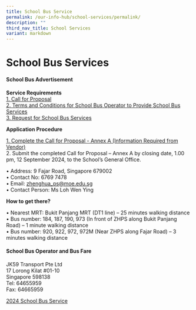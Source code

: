 ```yaml
---
title: School Bus Service
permalink: /our-info-hub/school-services/permalink/
description: ""
third_nav_title: School Services
variant: markdown
---
```

# School Bus Services

#### School Bus Advertisement

**Service Requirements**<br>
[1. Call for Proposal](/files/Our%20Info%20Hub/Bus%20Docs%202024/Call_for_Proposals__For_Single_Bus_Service_.pdf)<br>
[2. Terms and Conditions for School Bus Operator to Provide School Bus Services](/files/Our%20Info%20Hub/Bus%20Docs%202024/TC_for_School_Bus_Operator_to_Provide_School_Bus_Services__For_Single_Bus_Service_.pdf)<br>
[3. Request for School Bus Services](/files/Our%20Info%20Hub/Bus%20Docs%202024/Request_for_School_Bus_Service_and_TC_Governing_the_Requests_for_Services___For_Single_Bus_Service_.pdf)<br>

**Application Procedure**<br>

[1. Complete the Call for Proposal - Annex A (Information Required from Vendor)](/files/Our%20Info%20Hub/Bus%20Docs%202024/Annex_A___Information_from_Vendor__For_Single_Bus_Service_.pdf)<br>
2. Submit the completed Call for Proposal – Annex A by closing date, 1.00 pm, 12 September 2024, to the School’s General Office.<br>

• Address: 9 Fajar Road, Singapore 679002<br>
• Contact No: 6769 7478<br>
• Email: zhenghua_ps@moe.edu.sg<br>
• Contact Person: Ms Loh Wen Ying<br>

**How to get there?**<br>

• Nearest MRT: Bukit Panjang MRT (DT1 line) – 25 minutes walking distance<br>
• Bus number: 184, 187, 190, 973 (In front of ZHPS along Bukit Panjang Road) – 1 minute walking distance<br>
• Bus number: 920, 922, 972, 972M (Near ZHPS along Fajar Road) – 3 minutes walking distance<br>





#### School Bus Operator and Bus Fare<br>
JK59 Transport Pte Ltd <br>
17 Lorong Kilat #01-10<br>
Singapore 598138<br>
Tel: 64655959<br>
Fax: 64665959<br>

[2024 School Bus Service](/files/Our%20Info%20Hub/2024%20zhps%20bus%20price%20list.pdf)